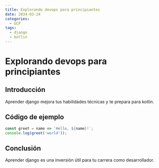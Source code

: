 ```yaml
---
title: Explorando devops para principiantes
date: 2034-03-24
categories:
  - GCP
tags:
  - django
  - kotlin
---
```


# Explorando devops para principiantes

## Introducción

Aprender django mejora tus habilidades técnicas y te prepara para kotlin.

## Código de ejemplo

```javascript
const greet = name => `Hello, ${name}!`;
console.log(greet('world'));
```

## Conclusión

Aprender django es una inversión útil para tu carrera como desarrollador.